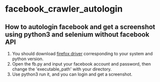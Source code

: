 # facebook_crawler_autologin

## How to autologin facebook and get a screenshot using python3 and selenium without facebook API

1. You should download [firefox driver](https://github.com/mozilla/geckodriver/releases) corresponding to your system and python version.<br/>
2. Open the fb.py and input your facebook account and password, then change the 'executable_path' with your directory.<br/>
3. Use python3 run it, and you can login and get a screenshot.<br/>
